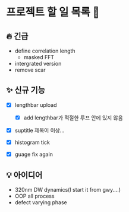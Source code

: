 # 프로젝트 할 일 목록 🚀

## 🔥 긴급
- define correlation length
  - masked FFT
- intergrated version 
- remove scar

## ✨ 신규 기능
- [x] lengthbar upload
  - [x] add lengthbar가 적절한 루프 안에 있지 않음
- [x] suptitle 제목이 이상...
- [x] histogram tick
- [x] guage fix again
  

## 💡 아이디어
- 320nm DW dynamics(I start it from gwy....)
- OOP all process
- defect varying phase


